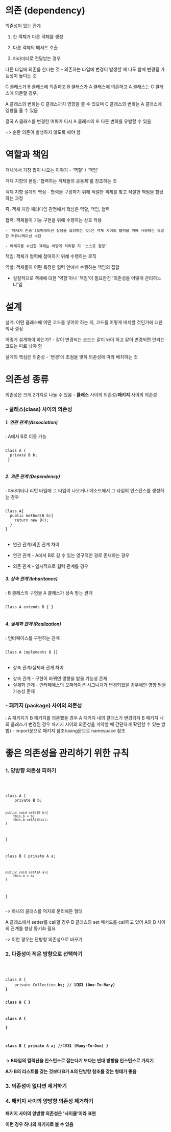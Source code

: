 <h1>의존 (dependency)</h1>

의존성이 있는 관계

1. 한 객체가 다른 객체를 생성


2. 다른 객체의 메서드 호출


3. 파라미터로 전달받는 경우


다른 타입에 의존을 한다는 것 - 의존하는 타입에 변경이 발생할 때 나도 함께 변경될 가능성이 높다는 것


C 클래스가 B 클래스에 의존하고 B 클래스가 A 클래스에 의존하고 A 클래스는 C 클래스에 의존할 경우,

A 클래스의 변화는 C 클래스까지 영향을 줄 수 있으며 C 클래스의 변화는 A 클래스에 영향을 줄 수 있음

결국 A 클래스를 변경한 여파가 다시 A 클래스의 또 다른 변화를 유발할 수 있음

=> 순환 의존이 발생하지 않도록 해야 함


<h1>역할과 책임</h1>
객체에서 가장 많이 나오는 이야기 - '역할' / '책임'

객체 지향의 본질: '협력하는 객체들의 공동체'를 창조하는 것

객체 지향 설계의 핵심 - 협력을 구성하기 위해 적절한 객체를 찾고 적절한 책임을 할당하는 과정

즉, 객체 지향 패러다임 관점에서 핵심은 역할, 책임, 협력


협력: 객체들이 기능 구현을 위해 수행하는 상호 작용

	- '메세지 전송'(오퍼레이션 실행을 요청하는 것)은 객체 사이의 협력을 위해 사용하는 유일한 커뮤니케이션 수단
	
	- 메세지를 수신한 객체는 어떻게 처리할 지 '스스로 결정'
	
책임: 객체가 협력에 참여하기 위해 수행하는 로직

역할: 객체들이 어떤 특정한 협력 안에서 수행하는 책임의 집합


* 실질적으로 객체에 대한 '역할'이나 '책임'이 필요한건 '의존성을 어떻게 관리하느냐'임


<h1>설계</h1>
설계: 어떤 클래스에 어떤 코드를 넣어야 하는 지, 코드를 어떻게 배치할 것인가에 대한 의사 결정

어떻게 설계해야 하는가? - 같이 변경되는 코드는 같이 놔야 하고 같이 변경되면 안되는 코드는 따로 놔야 함


설계의 핵심은 의존성 - '변경'에 초점을 맞춰 의존성에 따라 배치하는 것


<h1>의존성 종류</h1>
의존성은 크게 2가지로 나눌 수 있음 - <b>클래스</b> 사이의 의존성/<b>패키지</b> 사이의 의존성

<h3>- 클래스(class) 사이의 의존성</h3>
<h5>1. 연관 관계 (Association)</h5>
    : A에서 B로 이동 가능

<br/>
<pre>
<code>
Class A {
  private B b;
 }
</code>
</pre>

<h5>2. 의존 관계 (Dependency)</h5>
  : 파라미터나 리턴 타입에 그 타입이 나오거나 메소드에서 그 타입의 인스턴스를 생성하는 경우
  
 <br/>
 <pre>
<code>
Class A{
  public method(B b){
    return new B();
  }
}
</code>
</pre>


* 연관 관계/의존 관계 차이 
- 연관 관계 - A에서 B로 갈 수 있는 영구적인 경로 존재하는 경우

- 의존 관계 - 일시적으로 협력 관계를 경우

<h5>3. 상속 관계 (Inharitance)</h5>
  : B 클래스의 구현을 A 클래스가 상속 받는 관계 
  
<br/>
<pre>
<code>
Class A extends B { }
</code>
</pre>

<h5>4. 실체화 관계 (Realization)</h5>
  : 인터페이스를 구현하는 관계

<br/>
<pre>
<code>
Class A implements B {}
</code> 
</pre>


* 상속 관계/실체화 관계 차이
- 상속 관계 - 구현이 바뀌면 영향을 받을 가능성 존재
- 실체화 관계 - 인터페에스의 오퍼레이션 시그니처가 변경되었을 경우에만 영향 받을 가능성 존재


<h3>- 패키지 (package) 사이의 의존성</h3>
  : A 패키지가 B 패키지를 의존했을 경우 A 패키지 내의 클래스가 변경되자 B 패키지 내의 클래스가 변경된 경우
  패키지 사이의 의존성을 파악할 때 간단하게 확인할 수 있는 방법)
   - import문으로 패키지 참조/using문으로 namespace 참조


<h1>좋은 의존성을 관리하기 위한 규칙</h1>
<h3>1. 양방향 의존성 피하기</h3>

<br/>
<pre>
<code>
class A {
	private B b;

	public void setB(B b){
		this.b = b;
		this.b.setA(this);
	}
}

class B {
	private A a;
	
	public void setA(A a){
		this.a = a;	
	}	
}
</code>
</pre>

-> 하나의 클래스를 억지로 분리해둔 형태

A 클래스에서 setter를 call할 경우 B 클래스의 set 메서드를 call하고 있어 A와 B 사이의 관계를 항상 동기화 필요

-> 이런 경우는 단방향 의존성으로 바꾸기


<h3>2. 다중성이 적은 방향으로 선택하기</h3>
<br/>
<pre>
<code>
class A {
	private Collection<B> bs; // 1대다 (One-To-Many)
}

class B {
}

class A {	
}

class B {
	private A a; //다대1 (Many-To-One)
}
</code>
</pre>
	
-> B타입의 컬렉션을 인스턴스로 잡는다기 보다는 반대 방향을 인스턴스로 가지기
	
A가 B의 리스트를 갖는 것보다 B가 A의 단방향 참조를 갖는 형태가 좋음

<h3>3. 의존성이 없다면 제거하기</h3>

<h3>4. 패키지 사이의 양방향 의존성 제거하기</h3>
패키지 사이의 양방향 의존성은 '사이클'이라 표현
	
이런 경우 하나의 패키지로 볼 수 있음
